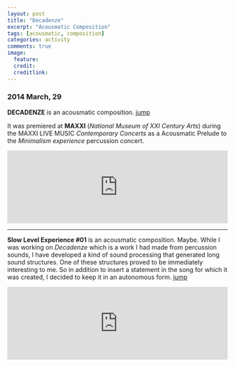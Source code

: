 ```yaml
---
layout: post
title: "Decadenze"
excerpt: "Acousmatic Composition"
tags: [acousmatic, composition]
categories: activity
comments: true
image:
  feature: 
  credit: 
  creditlink: 
---
```


### 2014 March, 29

**DECADENZE** is an acousmatic composition. [jump](https://soundcloud.com/giuseppe-silvi/decadenze)

It was premiered at **MAXXI** (*National Museum of XXI Century Arts*) during the MAXXI LIVE MUSIC
*Contemporary Concerts* as a Acousmatic Prelude to the *Minimalism experience* percussion concert.

<iframe width="100%"
  height="166"
  scrolling="no"
  frameborder="no"
  src="https://w.soundcloud.com/player/?url=https%3A//api.soundcloud.com/tracks/142330312&amp;color=90a959&amp;auto_play=false&amp;hide_related=false&amp;show_artwork=true">
</iframe>

---

**Slow Level Experience #01** is an acousmatic composition. Maybe. While I was working on *Decadenze* which is a work I had made from percussion sounds, I have developed a kind of sound processing that generated long sound structures. One of these structures proved to be immediately interesting to me. So in addition to insert a statement in the song for which it was created, I decided to keep it in an autonomous form. [jump](https://soundcloud.com/giuseppe-silvi/slow-level-experience-01)

<iframe
  width="100%" 
  height="166" 
  scrolling="no" 
  frameborder="no"
  src="https://w.soundcloud.com/player/?url=https%3A//api.soundcloud.com/tracks/141828746&amp;color=90a959&amp;auto_play=false&amp;hide_related=false&amp;show_artwork=true">
</iframe>

<!-- <a rel="license"
 href="http://creativecommons.org/licenses/by-nc/4.0/">
 <img alt="Creative Commons License"
 style="border-width:0"
 src="http://i.creativecommons.org/l/by-nc/4.0/80x15.png" />
</a>
<br />
<span xmlns:dct="http://purl.org/dc/terms/"
 href="http://purl.org/dc/dcmitype/Sound"
 property="dct:title" rel="dct:type">Decadenze</span> 
by 
<a xmlns:cc="http://creativecommons.org/ns#"
 href="http://www.giuseppesilvi.com"
 property="cc:attributionName"
 rel="cc:attributionURL">Giuseppe Silvi</a>
is licensed under a
<a rel="license" href="http://creativecommons.org/licenses/by-nc/4.0/">
 Creative Commons Attribution-NonCommercial 4.0 International License
</a>. -->